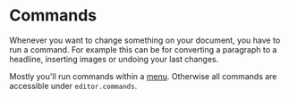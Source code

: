 # Commands
Whenever you want to change something on your document, you have to run a command. For example this can be for converting a paragraph to a headline, inserting images or undoing your last changes.

Mostly you'll run commands within a [menu](menus.md). Otherwise all commands are accessible under `editor.commands`.

